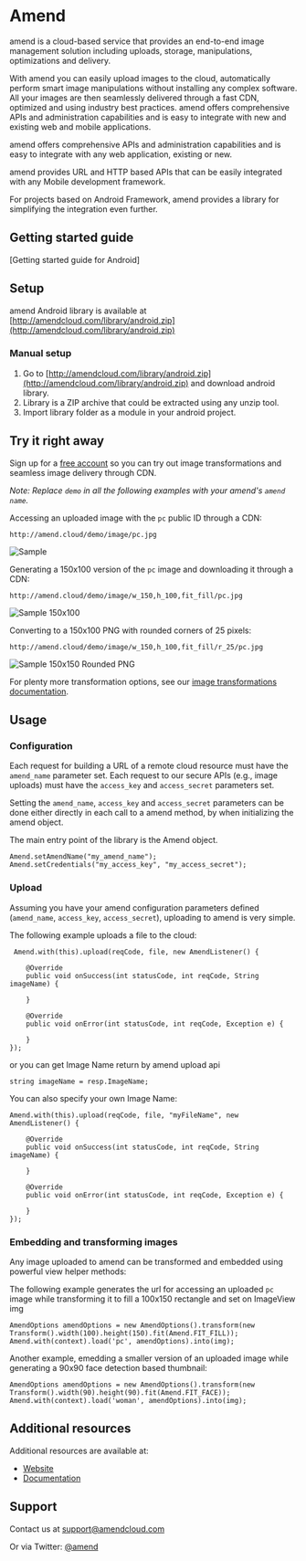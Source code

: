 Amend
==========

amend is a cloud-based service that provides an end-to-end image management solution including uploads, storage, manipulations, optimizations and delivery.

With amend you can easily upload images to the cloud, automatically perform smart image manipulations without installing any complex software. All your images are then seamlessly delivered through a fast CDN, optimized and using industry best practices. amend offers comprehensive APIs and administration capabilities and is easy to integrate with new and existing web and mobile applications.

amend offers comprehensive APIs and administration capabilities and is easy to integrate with any web application, existing or new.

amend provides URL and HTTP based APIs that can be easily integrated with any Mobile development framework. 

For projects based on Android Framework, amend provides a library for simplifying the integration even further.

## Getting started guide
[Getting started guide for Android]

## Setup ######################################################################

amend Android library is available at [http://amendcloud.com/library/android.zip](http://amendcloud.com/library/android.zip)

### Manual setup

1. Go to [http://amendcloud.com/library/android.zip](http://amendcloud.com/library/android.zip) and download android library.
2. Library is a ZIP archive that could be extracted using any unzip tool.
3. Import library folder as a module in your android project.

## Try it right away

Sign up for a [free account](http://developer.amendcloud.com/Register) so you can try out image transformations and seamless image delivery through CDN.

*Note: Replace `demo` in all the following examples with your amend's `amend name`.*  

Accessing an uploaded image with the `pc` public ID through a CDN:

    http://amend.cloud/demo/image/pc.jpg

![Sample](http://amend.cloud/demo/image/w_300/pc.jpg "Sample")

Generating a 150x100 version of the `pc` image and downloading it through a CDN:

    http://amend.cloud/demo/image/w_150,h_100,fit_fill/pc.jpg

![Sample 150x100](http://amend.cloud/demo/image/w_150,h_100,fit_fill/pc.jpg "Sample 150x100")

Converting to a 150x100 PNG with rounded corners of 25 pixels: 

    http://amend.cloud/demo/image/w_150,h_100,fit_fill/r_25/pc.jpg

![Sample 150x150 Rounded PNG](http://amend.cloud/demo/image/w_150,h_100,fit_fill/r_25/pc.jpg "Sample 150x150 Rounded PNG")

For plenty more transformation options, see our [image transformations documentation](http://amend.com/documentation/image_transformations).
 
## Usage

### Configuration

Each request for building a URL of a remote cloud resource must have the `amend_name` parameter set. 
Each request to our secure APIs (e.g., image uploads) must have the `access_key` and `access_secret` parameters set. 


Setting the `amend_name`, `access_key` and `access_secret` parameters can be done either directly in each call to a amend  method, 
by when initializing the amend object.

The main entry point of the library is the Amend object.

	Amend.setAmendName("my_amend_name");
	Amend.setCredentials("my_access_key", "my_access_secret");


### Upload

Assuming you have your amend configuration parameters defined (`amend_name`, `access_key`, `access_secret`), uploading to amend is very simple.
    
The following example uploads a file to the cloud: 

	 Amend.with(this).upload(reqCode, file, new AmendListener() {
	 
		@Override
		public void onSuccess(int statusCode, int reqCode, String imageName) {
			
		}

		@Override
		public void onError(int statusCode, int reqCode, Exception e) {

		}
	});
   
or you can get Image Name return by amend upload api

	string imageName = resp.ImageName;

You can also specify your own Image Name:    
    
    Amend.with(this).upload(reqCode, file, "myFileName", new AmendListener() {
	 
		@Override
		public void onSuccess(int statusCode, int reqCode, String imageName) {
			
		}

		@Override
		public void onError(int statusCode, int reqCode, Exception e) {

		}
	});

	
### Embedding and transforming images

Any image uploaded to amend can be transformed and embedded using powerful view helper methods:

The following example generates the url for accessing an uploaded `pc` image while transforming it to fill a 100x150 rectangle and set on ImageView img

	AmendOptions amendOptions = new AmendOptions().transform(new Transform().width(100).height(150).fit(Amend.FIT_FILL));
    Amend.with(context).load('pc', amendOptions).into(img);

Another example, emedding a smaller version of an uploaded image while generating a 90x90 face detection based thumbnail: 

	AmendOptions amendOptions = new AmendOptions().transform(new Transform().width(90).height(90).fit(Amend.FIT_FACE));
    Amend.with(context).load('woman', amendOptions).into(img);
	  
  
## Additional resources

Additional resources are available at:

* [Website](http://amendcloud.com)
* [Documentation](http://amendcloud.com/documentation.html)

## Support

Contact us at [support@amendcloud.com](mailto:support@amendcloud.com)

Or via Twitter: [@amend](https://twitter.com/#!/amendcloud)
